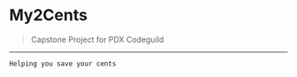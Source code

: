 # My2Cents
> Capstone Project for PDX Codeguild
________________________________________
    Helping you save your cents

